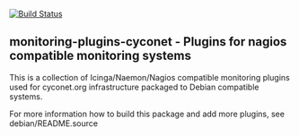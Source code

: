 [![Build Status](https://travis-ci.org/waja/monitoring-plugins-cyconet.png)](https://travis-ci.org/waja/monitoring-plugins-cyconet)

monitoring-plugins-cyconet - Plugins for nagios compatible monitoring systems
-----------------------------------------------------------------------------

This is a collection of Icinga/Naemon/Nagios compatible monitoring plugins used
for cyconet.org infrastructure packaged to Debian compatible systems.

For more information how to build this package and add more plugins, see
debian/README.source
